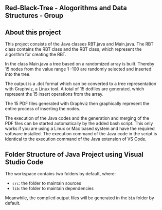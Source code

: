 ## Red-Black-Tree - Alogorithms and Data Structures - Group <NoStackOverflow>
  
## About this project
  
This project consists of the Java classes RBT.java and Main.java. The RBT class contains the RBT class and the RBT class, which represent the algorithm for creating the RBT. 

In the class Main.java a tree based on a randomized array is built. Thereby 15 nodes from the value range 1 -100 are randomly selected and inserted into the tree.

The output is a .dot format which can be converted to a tree representation with Graphviz, a Linux tool. A total of 15 dotfiles are generated, which represent the 15 insert operations from the array. 

The 15 PDF files generated with Graphviz then graphically represent the entire process of inserting the nodes.

The execution of the Java codes and the generation and merging of the PDF files can be started automatically by the added bash script. This only works if you are using a Linux or Mac based system and have the required software installed. The execution command of the Java code in the script is identical to the execution command of the Java extension of VS Code. 

## Folder Structure of Java Project using Visual Studio Code

The workspace contains two folders by default, where:

- `src`: the folder to maintain sources
- `lib`: the folder to maintain dependencies

Meanwhile, the compiled output files will be generated in the `bin` folder by default.
  
